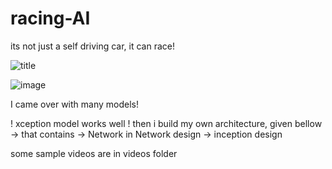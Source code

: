 # racing-AI
its not just a self driving car, it can race!

![title](https://user-images.githubusercontent.com/98259409/152639218-a7a42d18-17c3-4ccc-9ba7-38170d0a5cac.png)

![image](https://user-images.githubusercontent.com/98259409/152639242-37f5ec29-f2d6-4795-8073-af0f0858b8c2.png)
         
I came over with many models!

! xception model works well
! then i build my own architecture, given bellow
       -> that contains  -> Network in Network design
                         -> inception design
               

some sample videos are in videos folder


